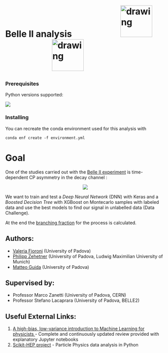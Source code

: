 # Belle II analysis &emsp;&emsp;&emsp;&emsp;&emsp; <img src="https://s3.amazonaws.com/keras.io/img/keras-logo-2018-large-1200.png" alt="drawing" width="100"/>  &emsp;&emsp;&emsp;&emsp;&emsp; <img src="https://upload.wikimedia.org/wikipedia/commons/6/69/XGBoost_logo.png" alt="drawing" width="100"/>

### Prerequisites
Python versions supported:

[![](https://img.shields.io/badge/python-3.7-blue.svg)](https://badge.fury.io/py/root_pandas)

### Installing

You can recreate the conda environment used for this analysis with

```
conda enf create -f environment.yml
```
# Goal
One of the studies carried out with the [Belle II experiment](https://belle2.jp/#) is time-dependent CP asymmetry in the decay channel :

<p align="center">
<img src="http://latex.codecogs.com/gif.latex?\bar{B^0} / B^0 \rightarrow \eta' \left( \eta \left( \gamma \gamma \right) \pi^+ \pi^- \right) K^0_S \left( \pi^+ \pi^- \right)" border="0"/> 
</p> 

We want to train and test a _Deep Neural Network_ (DNN) with Keras and a _Boosted Decision Tree_ with XGBoost on Montecarlo samples with labeled data and use the best models to find our signal in unlabelled data (Data Challenge).

At the end the [branching fraction](https://en.wikipedia.org/wiki/Branching_fraction) for the process is calculated. 

## Authors:

- [Valeria Fioroni](https://github.com/valeriafioroni) (University of Padova)
- [Philipp Zehetner](https://github.com/PhilippZ94) (University of Padova, Ludwig Maximilian University of Munich)
- [Matteo Guida](https://github.com/matteoguida) (University of Padova)

## Supervised by:

- Professor Marco Zanetti (University of Padova, CERN)
- Professor Stefano Lacaprara (University of Padova, BELLE2)

## Useful External Links:
1. [A high-bias, low-variance introduction to Machine Learning for physicists
](https://arxiv.org/abs/1803.08823) - Complete and continuously updated review provided with explanatory Jupyter notebooks
2. [Scikit-HEP project](http://scikit-hep.org/) - Particle Physics data analysis in Python

